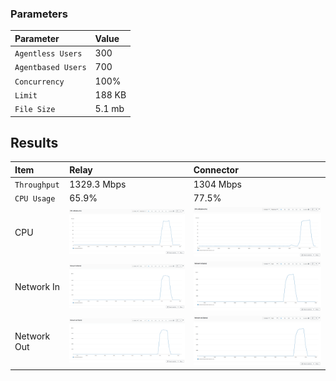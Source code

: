 
### Parameters

| Parameter | Value                |
| :-------- |:------------------------- |
| `Agentless Users` | 300 |
| `Agentbased Users` | 700 |
| `Concurrency` | 100% |
| `Limit` | 188 KB |
| `File Size` | 5.1 mb |

## Results


|  Item | Relay            | Connector |
| :------------------------- |:------------------------- |:------------------------- |
| `Throughput` | 1329.3 Mbps | 1304 Mbps |
| `CPU Usage` | 65.9% | 77.5% |
| CPU | ![](relay/relay-cpu.png) |  ![](connector/connector-cpu.png) |
| Network In | ![](relay/relay-network-in.png) |  ![](connector/connector-network-in.png) |
| Network Out | ![](relay/relay-network-out.png) |  ![](connector/connector-network-out.png) |